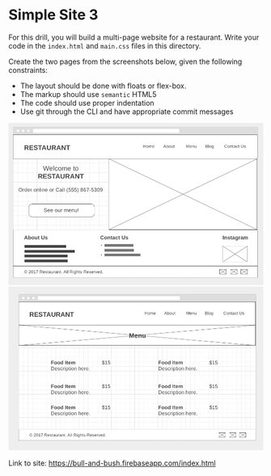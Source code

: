 # Simple Site 3

For this drill, you will build a multi-page website for a restaurant. Write your code in the  `index.html` and `main.css` files in this directory.

Create the two pages from the screenshots below, given the following
constraints:

* The layout should be done with floats or flex-box.
* The markup should use `semantic` HTML5
* The code should use proper indentation
* Use git through the CLI and have appropriate commit messages

![](img/restaurant-page-1.png)
![](img/restaurant-page-2.png)

Link to site: https://bull-and-bush.firebaseapp.com/index.html
